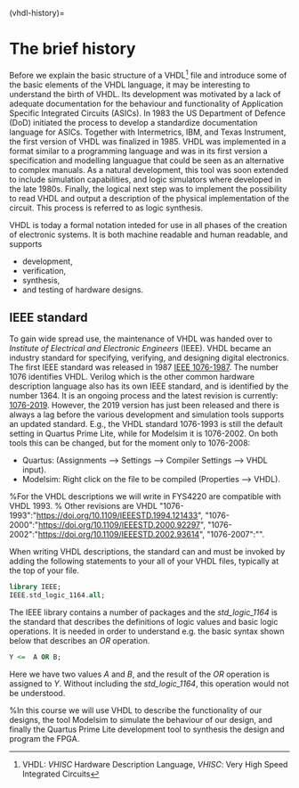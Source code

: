 (vhdl-history)=
# The brief history

Before we explain the basic structure of a VHDL[^vhdl] file and introduce some of the basic elements of the VHDL language, it may be interesting to understand the birth of VHDL. Its development was motivated by a lack of adequate documentation for the behaviour and functionality of Application Specific Integrated Circuits (ASICs). In 1983 the US Department of Defence (DoD) initiated the process to develop a standardize documentation language for ASICs. Together with Intermetrics, IBM, and Texas Instrument, the first version of VHDL was finalized in 1985. VHDL was implemented in a format similar to a programming language and was in its first version a specification and modelling languague that could be seen as an alternative to complex manuals. As a natural development, this tool was soon extended to include simulation capabilities, and logic simulators where developed in the late 1980s. Finally, the logical next step was to implement the possibility to read VHDL and output a description of the physical implementation of the circuit. This process is referred to as logic synthesis.

VHDL is today a formal notation inteded for use in all phases of the creation of electronic systems. It is both machine readable and human readable, and supports
* development,
* verification,
* synthesis,
* and testing of hardware designs.

## IEEE standard 

To gain wide spread use, the maintenance of VHDL was handed over to *Institute of Electrical and Electronic Engineers* (IEEE). VHDL became an industry standard for specifying, verifying, and designing digital electronics.  The first IEEE standard was released in 1987 [IEEE 1076-1987](https://doi.org/10.1109/IEEESTD.1988.122645). The number 1076 identifies VHDL. Verilog which is the other common hardware description language also has its own IEEE standard, and is identified by the number 1364. It is an ongoing process and the latest revision is currently:  [1076-2019](https://doi.org/10.1109/IEEESTD.2019.8938196). However, the 2019 version has just been released and there is always a lag before the various development and simulation tools supports an updated standard. E.g., the VHDL standard 1076-1993 is still the default setting in Quartus Prime Lite, while for Modelsim it is 1076-2002. On both tools this can be changed, but for the moment only to 1076-2008:
* Quartus: (Assignments --> Settings --> Compiler Settings --> VHDL input).
* Modelsim: Right click on the file to be compiled (Properties --> VHDL).

%For the VHDL descriptions we will write in FYS4220 are compatible with VHDL 1993.
% Other revisions are VHDL "1076-1993":"https://doi.org/10.1109/IEEESTD.1994.121433", "1076-2000":"https://doi.org/10.1109/IEEESTD.2000.92297", "1076-2002":"https://doi.org/10.1109/IEEESTD.2002.93614", "1076-2007":"".

When writing VHDL descriptions, the standard can and must be invoked by adding the following statements to your all of your VHDL files, typically at the top of your file.

```vhdl
library IEEE;
IEEE.std_logic_1164.all;
```

The IEEE library contains a number of packages and the *std_logic_1164* is the standard that describes the definitions of logic values and basic logic operations. It is needed in order to understand e.g. the basic syntax shown below that describes an *OR* operation.

```vhdl
Y <=  A OR B;
```

Here we have two values *A* and *B*, and the result of the *OR* operation is assigned to *Y*. Without including the *std_logic_1164*, this operation would not be understood.

%In this course we will use VHDL to describe the functionality of our designs, the tool Modelsim to simulate the behaviour of our design, and finally the Quartus Prime Lite development tool to synthesis the design and program the FPGA.



[^vhdl]: VHDL: _VHISC_ Hardware Description Language, _VHISC_: Very High Speed Integrated Circuits